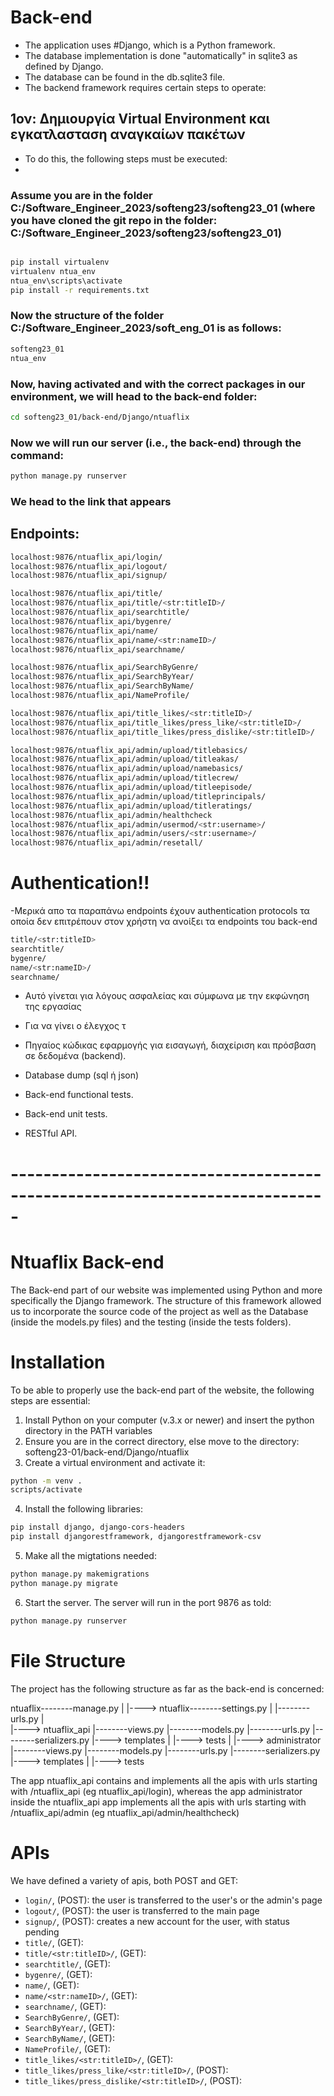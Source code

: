# Back-end

- The application uses #Django, which is a Python framework.
- The database implementation is done "automatically" in sqlite3 as defined by Django.
- The database can be found in the db.sqlite3 file.
- The backend framework requires certain steps to operate:
## 1ον: Δημιουργία Virtual Environment και εγκατλασταση αναγκαίων πακέτων
-  To do this, the following steps must be executed:
-  
### Assume you are in the folder C:/Software_Engineer_2023/softeng23/softeng23_01 (where you have cloned the git repo in the folder: C:/Software_Engineer_2023/softeng23/softeng23_01)

  ```bash

  pip install virtualenv
  virtualenv ntua_env
  ntua_env\scripts\activate
  pip install -r requirements.txt

  ```
### Now the structure of the folder C:/Software_Engineer_2023/soft_eng_01 is as follows:

```bash
softeng23_01
ntua_env
```
### Now, having activated and with the correct packages in our environment, we will head to the back-end folder:
```bash
cd softeng23_01/back-end/Django/ntuaflix
```
### Now we will run our server (i.e., the back-end) through the command:
```bash
python manage.py runserver
```
### We head to the link that appears

## Endpoints:
```bash
localhost:9876/ntuaflix_api/login/ 
localhost:9876/ntuaflix_api/logout/
localhost:9876/ntuaflix_api/signup/

localhost:9876/ntuaflix_api/title/
localhost:9876/ntuaflix_api/title/<str:titleID>/
localhost:9876/ntuaflix_api/searchtitle/
localhost:9876/ntuaflix_api/bygenre/
localhost:9876/ntuaflix_api/name/
localhost:9876/ntuaflix_api/name/<str:nameID>/
localhost:9876/ntuaflix_api/searchname/

localhost:9876/ntuaflix_api/SearchByGenre/
localhost:9876/ntuaflix_api/SearchByYear/
localhost:9876/ntuaflix_api/SearchByName/
localhost:9876/ntuaflix_api/NameProfile/

localhost:9876/ntuaflix_api/title_likes/<str:titleID>/
localhost:9876/ntuaflix_api/title_likes/press_like/<str:titleID>/
localhost:9876/ntuaflix_api/title_likes/press_dislike/<str:titleID>/

localhost:9876/ntuaflix_api/admin/upload/titlebasics/
localhost:9876/ntuaflix_api/admin/upload/titleakas/
localhost:9876/ntuaflix_api/admin/upload/namebasics/
localhost:9876/ntuaflix_api/admin/upload/titlecrew/
localhost:9876/ntuaflix_api/admin/upload/titleepisode/
localhost:9876/ntuaflix_api/admin/upload/titleprincipals/
localhost:9876/ntuaflix_api/admin/upload/titleratings/
localhost:9876/ntuaflix_api/admin/healthcheck
localhost:9876/ntuaflix_api/admin/usermod/<str:username>/
localhost:9876/ntuaflix_api/admin/users/<str:username>/
localhost:9876/ntuaflix_api/admin/resetall/


```

# Αuthentication!!

-Μερικά απο τα παραπάνω endpoints έχουν authentication protocols τα οποία δεν επιτρέπουν στον χρήστη να ανοίξει τα endpoints του back-end

```bash
title/<str:titleID>
searchtitle/
bygenre/
name/<str:nameID>/
searchname/
```

- Αυτό γίνεται για λόγους ασφαλείας και σύμφωνα με την εκφώνηση της εργασίας
- Για να γίνει ο έλεγχος τ







- Πηγαίος κώδικας εφαρμογής για εισαγωγή, διαχείριση και
  πρόσβαση σε δεδομένα (backend).
- Database dump (sql ή json)
- Back-end functional tests.
- Back-end unit tests.
- RESTful API.

# -----------------------------------------------------------------------------

# Ntuaflix Back-end

The Back-end part of our website was implemented using Python and more specifically the Django framework. The structure of this framework allowed us to incorporate the source code of the project as well as the Database (inside the models.py files) and the testing (inside the tests folders).

# Installation

To be able to properly use the back-end part of the website, the following steps are essential:

1. Install Python on your computer (v.3.x or newer) and insert the python directory in the PATH variables
2. Ensure you are in the correct directory, else move to the directory:
softeng23-01/back-end/Django/ntuaflix
3. Create a virtual environment and activate it:

```bash
python -m venv .
scripts/activate
```

4. Install the following libraries:

```bash
pip install django, django-cors-headers
pip install djangorestframework, djangorestframework-csv
```

5. Make all the migtations needed:

```bash
python manage.py makemigrations
python manage.py migrate
```
6. Start the server. The server will run in the port 9876 as told:

```bash
python manage.py runserver
```

# File Structure

The project has the following structure as far as the back-end is concerned:

ntuaflix--------manage.py   <!-- main file -->
   |
   |----> ntuaflix--------settings.py
   |         |--------urls.py
   |          
   |----> ntuaflix_api   <!--app containing everything regarding ntuaflix_api urls-->
             |--------views.py
             |--------models.py   <!--models TitleObject, NameObject, NameProfile-->
             |--------urls.py
             |--------serializers.py
             |----> templates
             |
             |----> tests <!--tests for the /ntuaflix_api urls-->
             |
             |----> administrator   <!--app containing everything regarding ntuaflix_api/admin urls-->
                          |--------views.py
                          |--------models.py   <!--models like TitleBasic, TitleCrew, Likes etc-->
                          |--------urls.py
                          |--------serializers.py
                          |----> templates
                          |
                          |----> tests <!-- folder containing the tests for the /ntuaflix_api/admin urls-->

The app ntuaflix_api contains and implements all the apis with urls starting with /ntuaflix_api (eg ntuaflix_api/login), whereas the app administrator inside the ntuaflix_api app implements all the apis with urls starting with /ntuaflix_api/admin (eg ntuaflix_api/admin/healthcheck)

# APIs

We have defined a variety of apis, both POST and GET:
- `login/`,  (POST): the user is transferred to the user's or the admin's page
- `logout/`, (POST): the user is transferred to the main page
- `signup/`, (POST): creates a new account for the user, with status pending
- `title/`, (GET): 
- `title/<str:titleID>/`, (GET): 
- `searchtitle/`, (GET): 
- `bygenre/`, (GET): 
- `name/`, (GET): 
- `name/<str:nameID>/`, (GET): 
- `searchname/`, (GET): 
- `SearchByGenre/`, (GET): 
- `SearchByYear/`, (GET): 
- `SearchByName/`, (GET): 
- `NameProfile/`, (GET): 
- `title_likes/<str:titleID>/`, (GET): 
- `title_likes/press_like/<str:titleID>/`, (POST): 
- `title_likes/press_dislike/<str:titleID>/`, (POST): 




<!-- Ενδεικτικά περιεχόμενα:

- Πηγαίος κώδικας εφαρμογής για εισαγωγή, διαχείριση και
  πρόσβαση σε δεδομένα (backend).
- Database dump (sql ή json)
- Back-end functional tests.
- Back-end unit tests.
- RESTful API. -->